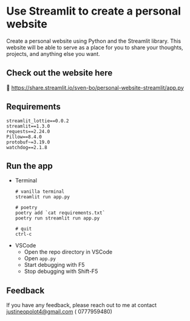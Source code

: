 # Use Streamlit to create a personal website

Create a personal website using Python and the Streamlit library. This website will be able to serve as a place for you to share your thoughts, projects, and anything else you want.


## Check out the website here
📢 https://share.streamlit.io/sven-bo/personal-website-streamlit/app.py



## Requirements
```
streamlit_lottie==0.0.2
streamlit==1.3.0
requests==2.24.0
Pillow==8.4.0
protobuf~=3.19.0
watchdog==2.1.8
```

## Run the app
* Terminal
    ```
    # vanilla terminal
    streamlit run app.py

    # poetry
    poetry add `cat requirements.txt`
    poetry run streamlit run app.py

    # quit
    ctrl-c
    ```
* VSCode
  * Open the repo directory in VSCode
  * Open `app.py`
  * Start debugging with F5
  * Stop debugging with Shift-F5





## Feedback
If you have any feedback, please reach out to me at contact
justineopolot4@gmail.com ( 0777959480)

